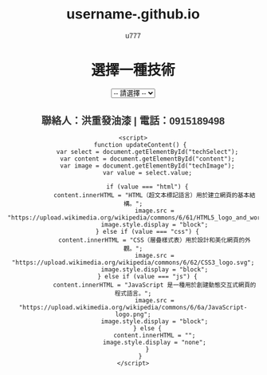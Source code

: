 # username-.github.io
u777
<!DOCTYPE html>
<html lang="zh-TW">
<head>
    <meta charset="UTF-8">
    <meta name="viewport" content="width=device-width, initial-scale=1.0">
    <title>選擇技術</title>
    <style>
        body {
            font-family: Arial, sans-serif;
            text-align: center;
            padding: 20px;
        }
        .container {
            max-width: 600px;
            margin: 0 auto;
        }
        img {
            max-width: 100%;
            height: auto;
            margin-top: 20px;
        }
        .info {
            margin-top: 20px;
            font-size: 18px;
        }
        .contact {
            margin-top: 30px;
            font-size: 20px;
            font-weight: bold;
            color: #333;
        }
    </style>
</head>
<body>
    <div class="container">
        <h1>選擇一種技術</h1>
        <select id="techSelect" onchange="updateContent()">
            <option value="">-- 請選擇 --</option>
            <option value="html">HTML</option>
            <option value="css">CSS</option>
            <option value="js">JavaScript</option>
        </select>
        <div id="content" class="info"></div>
        <img id="techImage" src="" alt="" style="display: none;">
        <div class="contact">聯絡人：洪重發油漆 | 電話：0915189498</div>
    </div>
    
    <script>
        function updateContent() {
            var select = document.getElementById("techSelect");
            var content = document.getElementById("content");
            var image = document.getElementById("techImage");
            var value = select.value;
            
            if (value === "html") {
                content.innerHTML = "HTML（超文本標記語言）用於建立網頁的基本結構。";
                image.src = "https://upload.wikimedia.org/wikipedia/commons/6/61/HTML5_logo_and_wordmark.svg";
                image.style.display = "block";
            } else if (value === "css") {
                content.innerHTML = "CSS（層疊樣式表）用於設計和美化網頁的外觀。";
                image.src = "https://upload.wikimedia.org/wikipedia/commons/6/62/CSS3_logo.svg";
                image.style.display = "block";
            } else if (value === "js") {
                content.innerHTML = "JavaScript 是一種用於創建動態交互式網頁的程式語言。";
                image.src = "https://upload.wikimedia.org/wikipedia/commons/6/6a/JavaScript-logo.png";
                image.style.display = "block";
            } else {
                content.innerHTML = "";
                image.style.display = "none";
            }
        }
    </script>
</body>
</html>
